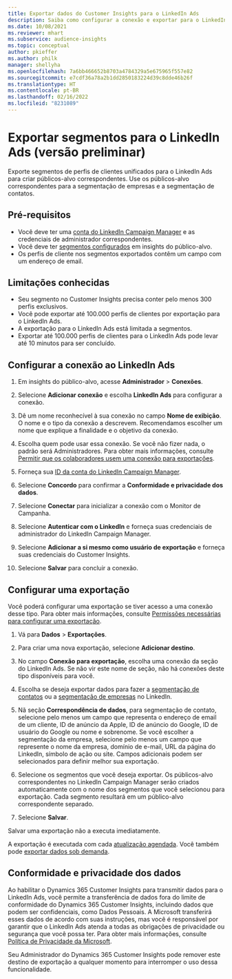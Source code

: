 ```yaml
---
title: Exportar dados do Customer Insights para o LinkedIn Ads
description: Saiba como configurar a conexão e exportar para o LinkedIn Ads.
ms.date: 10/08/2021
ms.reviewer: mhart
ms.subservice: audience-insights
ms.topic: conceptual
author: pkieffer
ms.author: philk
manager: shellyha
ms.openlocfilehash: 7a6bb466652b8703a4784329a5e675965f557e82
ms.sourcegitcommit: e7cdf36a78a2b1dd2850183224d39c8dde46b26f
ms.translationtype: HT
ms.contentlocale: pt-BR
ms.lasthandoff: 02/16/2022
ms.locfileid: "8231089"
---
```

# <a name="export-segments-to-linkedin-ads-preview"></a>Exportar segmentos para o LinkedIn Ads (versão preliminar)

Exporte segmentos de perfis de clientes unificados para o LinkedIn Ads para criar públicos-alvo correspondentes. Use os públicos-alvo correspondentes para a segmentação de empresas e a segmentação de contatos.

## <a name="prerequisites"></a>Pré-requisitos

-   Você deve ter uma [conta do LinkedIn Campaign Manager](https://business.linkedin.com/marketing-solutions/ads) e as credenciais de administrador correspondentes.
-   Você deve ter [segmentos configurados](segments.md) em insights do público-alvo.
-   Os perfis de cliente nos segmentos exportados contêm um campo com um endereço de email.

## <a name="known-limitations"></a>Limitações conhecidas

- Seu segmento no Customer Insights precisa conter pelo menos 300 perfis exclusivos. 
- Você pode exportar até 100.000 perfis de clientes por exportação para o LinkedIn Ads.
- A exportação para o LinkedIn Ads está limitada a segmentos.
- Exportar até 100.000 perfis de clientes para o LinkedIn Ads pode levar até 10 minutos para ser concluído. 

## <a name="set-up-the-connection-to-linkedin-ads"></a>Configurar a conexão ao LinkedIn Ads

1. Em insights do público-alvo, acesse **Administrador** > **Conexões**.

1. Selecione **Adicionar conexão** e escolha **LinkedIn Ads** para configurar a conexão.

1. Dê um nome reconhecível à sua conexão no campo **Nome de exibição**. O nome e o tipo da conexão a descrevem. Recomendamos escolher um nome que explique a finalidade e o objetivo da conexão.

1. Escolha quem pode usar essa conexão. Se você não fizer nada, o padrão será Administradores. Para obter mais informações, consulte [Permitir que os colaboradores usem uma conexão para exportações](connections.md#allow-contributors-to-use-a-connection-for-exports).

1. Forneça sua [ID da conta do LinkedIn Campaign Manager](https://www.linkedin.com/help/lms/answer/a424270).

1. Selecione **Concordo** para confirmar a **Conformidade e privacidade dos dados**.

1. Selecione **Conectar** para inicializar a conexão com o Monitor de Campanha.

1. Selecione **Autenticar com o LinkedIn** e forneça suas credenciais de administrador do LinkedIn Campaign Manager.

1. Selecione **Adicionar a si mesmo como usuário de exportação** e forneça suas credenciais do Customer Insights.

1. Selecione **Salvar** para concluir a conexão.

## <a name="configure-an-export"></a>Configurar uma exportação

Você poderá configurar uma exportação se tiver acesso a uma conexão desse tipo. Para obter mais informações, consulte [Permissões necessárias para configurar uma exportação](export-destinations.md#set-up-a-new-export).

1. Vá para **Dados** > **Exportações**.

1. Para criar uma nova exportação, selecione **Adicionar destino**.

1. No campo **Conexão para exportação**, escolha uma conexão da seção do LinkedIn Ads. Se não vir este nome de seção, não há conexões deste tipo disponíveis para você.

1. Escolha se deseja exportar dados para fazer a [segmentação de contatos](https://business.linkedin.com/marketing-solutions/ad-targeting/contact-targeting) ou a [segmentação de empresas](https://business.linkedin.com/marketing-solutions/ad-targeting/account-targeting) no LinkedIn. 

1. Nã seção **Correspondência de dados**, para segmentação de contato, selecione pelo menos um campo que representa o endereço de email de um cliente, ID de anúncio da Apple, ID de anúncio do Google, ID de usuário do Google ou nome e sobrenome. Se você escolher a segmentação da empresa, selecione pelo menos um campo que represente o nome da empresa, domínio de e-mail, URL da página do LinkedIn, símbolo de ação ou site. Campos adicionais podem ser selecionados para definir melhor sua exportação. 

1. Selecione os segmentos que você deseja exportar. Os públicos-alvo correspondentes no LinkedIn Campaign Manager serão criados automaticamente com o nome dos segmentos que você selecionou para exportação. Cada segmento resultará em um público-alvo correspondente separado. 

1. Selecione **Salvar**.

Salvar uma exportação não a executa imediatamente.

A exportação é executada com cada [atualização agendada](system.md#schedule-tab). Você também pode [exportar dados sob demanda](export-destinations.md#run-exports-on-demand). 


## <a name="data-privacy-and-compliance"></a>Conformidade e privacidade dos dados

Ao habilitar o Dynamics 365 Customer Insights para transmitir dados para o LinkedIn Ads, você permite a transferência de dados fora do limite de conformidade do Dynamics 365 Customer Insights, incluindo dados que podem ser confidenciais, como Dados Pessoais. A Microsoft transferirá esses dados de acordo com suas instruções, mas você é responsável por garantir que o LinkedIn Ads atenda a todas as obrigações de privacidade ou segurança que você possa ter. Para obter mais informações, consulte [Política de Privacidade da Microsoft](https://go.microsoft.com/fwlink/?linkid=396732).

Seu Administrador do Dynamics 365 Customer Insights pode remover este destino de exportação a qualquer momento para interromper o uso dessa funcionalidade.
